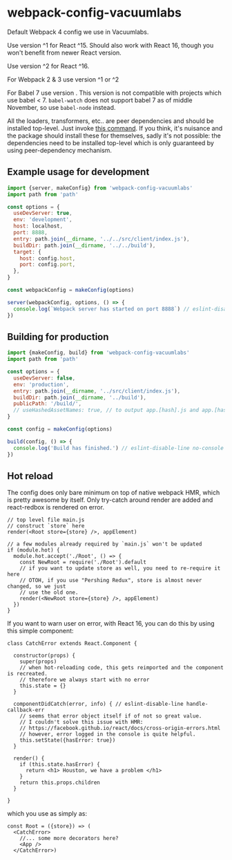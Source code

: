 # webpack-config-vacuumlabs

Default Webpack 4 config we use in Vacuumlabs.

Use version ^1 for React ^15. Should also work with React 16, though you won't benefit from newer
React version.

Use version ^2 for React ^16.

For Webpack 2 & 3 use version ^1 or ^2

For Babel 7 use version <INSERT VERSION NUMBER>. This version is not compatible with projects which use babel < 7.
`babel-watch` does not support babel 7 as of middle November, so use `babel-node` instead.

All the loaders, transformers, etc.. are peer dependencies and should be installed top-level. Just
invoke [this command](./peerDeps.md). If you think, it's nuisance and the package should install
these for themselves, sadly it's not possible: the dependencies need to be installed top-level which
is only guaranteed by using peer-dependency mechanism.

## Example usage for development

```javascript
import {server, makeConfig} from 'webpack-config-vacuumlabs'
import path from 'path'

const options = {
  useDevServer: true,
  env: 'development',
  host: localhost,
  port: 8888,
  entry: path.join(__dirname, '../../src/client/index.js'),
  buildDir: path.join(__dirname, '../../build'),
  target: {
    host: config.host,
    port: config.port,
  },
}

const webpackConfig = makeConfig(options)

server(webpackConfig, options, () => {
  console.log(`Webpack server has started on port 8888`) // eslint-disable-line no-console
})
```

## Building for production

```javascript
import {makeConfig, build} from 'webpack-config-vacuumlabs'
import path from 'path'

const options = {
  useDevServer: false,
  env: 'production',
  entry: path.join(__dirname, '../src/client/index.js'),
  buildDir: path.join(__dirname, '../build'),
  publicPath: '/build/',
  // useHashedAssetNames: true, // to output app.[hash].js and app.[hash].css
}

const config = makeConfig(options)

build(config, () => {
  console.log('Build has finished.') // eslint-disable-line no-console
})
```

## Hot reload

The config does only bare minimum on top of native webpack HMR, which is pretty awesome by itself.
Only try-catch around render are added and react-redbox is rendered on error.

```
// top level file main.js
// construct `store` here
render(<Root store={store} />, appElement)

// a few modules already required by `main.js` won't be updated
if (module.hot) {
  module.hot.accept('./Root', () => {
    const NewRoot = require('./Root').default
    // if you want to update store as well, you need to re-require it here
    // OTOH, if you use "Pershing Redux", store is almost never changed, so we just
    // use the old one.
    render(<NewRoot store={store} />, appElement)
  })
}
```

If you want to warn user on error, with React 16, you can do this by using this simple component:

```
class CatchError extends React.Component {

  constructor(props) {
    super(props)
    // when hot-reloading code, this gets reimported and the component is recreated.
    // therefore we always start with no error
    this.state = {}
  }

  componentDidCatch(error, info) { // eslint-disable-line handle-callback-err
    // seems that error object itself if of not so great value.
    // I couldn't solve this issue with HMR:
    // https://facebook.github.io/react/docs/cross-origin-errors.html
    // however, error logged in the console is quite helpful.
    this.setState({hasError: true})
  }

  render() {
    if (this.state.hasError) {
      return <h1> Houston, we have a problem </h1>
    }
    return this.props.children
  }

}

```

which you use as simply as:
```
const Root = ({store}) => (
  <CatchError>
    //... some more decorators here?
    <App />
  </CatchError>)

```
